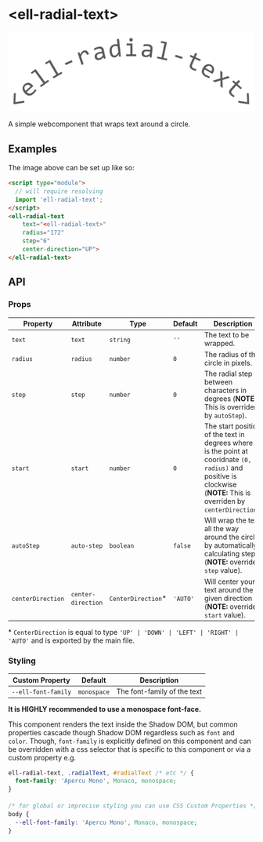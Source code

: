 <!--
  Title: ell-radial-text
  Description: A Web Component to curve text around a circle
  Author: e111077
  -->
# <ell-radial-text&gt;
![ell-radial-text](./demo/img/title.png)

A simple webcomponent that wraps text around a circle.

## Examples

The image above can be set up like so:

```html
<script type="module">
  // will require resolving
  import 'ell-radial-text';
</script>
<ell-radial-text
    text="<ell-radial-text>"
    radius="172"
    step="6"
    center-direction="UP">
</ell-radial-text>
```

## API

### Props

| Property          | Attribute          | Type               | Default  | Description |
| ----------------- | ------------------ | ------------------ | -------- | ----------- |
| `text`            | `text`             | `string`           | `''`     | The text to be wrapped. |
| `radius`          | `radius`           | `number`           | `0`      | The radius of the circle in pixels. |
| `step`            | `step`             | `number`           | `0`      | The radial step between characters in degrees (**NOTE:** This is overriden by `autoStep`). |
| `start`           | `start`            | `number`           | `0`      | The start position of the text in degrees where `0` is the point at cooridnate `(0, radius)` and positive is clockwise (**NOTE:** This is overriden by `centerDirection`). |
| `autoStep`        | `auto-step`        | `boolean`          | `false`  | Will wrap the text all the way around the circle by automatically calculating step (**NOTE:** overrides `step` value). |
| `centerDirection` | `center-direction` | `CenterDirection`* | `'AUTO'` | Will center your text around the given direction (**NOTE:** overrides `start` value). |

\* `CenterDirection` is equal to type
`'UP' | 'DOWN' | 'LEFT' | 'RIGHT' | 'AUTO'` and is exported by the main file.

### Styling

| Custom Property     | Default     | Description |
| ------------------- | ----------- | ----------- |
| `--ell-font-family` | `monospace` | The font-family of the text |

**It is HIGHLY recommended to use a monospace font-face.**

This component renders the text inside the Shadow DOM, but common properties
cascade though Shadow DOM regardless such as `font` and `color`. Though,
`font-family` is explicitly defined on this component and can be overridden with
a css selector that is specific to this component or via a custom property e.g.

```css
ell-radial-text, .radialText, #radialText /* etc */ {
  font-family: 'Apercu Mono', Monaco, monospace;
}

/* for global or imprecise styling you can use CSS Custom Properties */
body {
  --ell-font-family: 'Apercu Mono', Monaco, monospace;
}
```